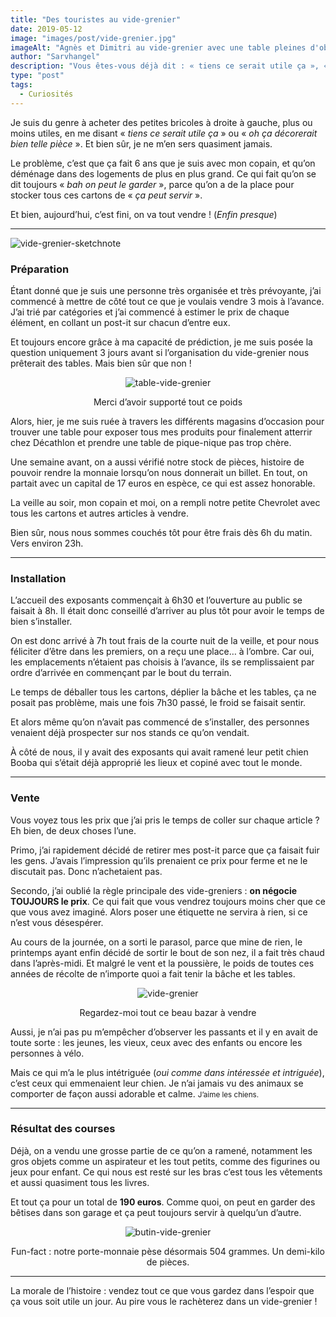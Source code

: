 ```yaml
---
title: "Des touristes au vide-grenier"
date: 2019-05-12
image: "images/post/vide-grenier.jpg"
imageAlt: "Agnès et Dimitri au vide-grenier avec une table pleines d'objets à vendre"
author: "Sarvhangel"
description: "Vous êtes-vous déjà dit : « tiens ce serait utile ça », « oh ça décorerait bien telle pièce », « bah on peut le garder », « ça peut servir » ? Cet article est pour vous !"
type: "post"
tags:
  - Curiosités
---
```


Je suis du genre à acheter des petites bricoles à droite à gauche, plus ou moins utiles, en me disant « *tiens ce serait utile ça* » ou « *oh ça décorerait bien telle pièce* ». Et bien sûr, je ne m’en sers quasiment jamais.

Le problème, c’est que ça fait 6 ans que je suis avec mon copain, et qu’on déménage dans des logements de plus en plus grand. Ce qui fait qu’on se dit toujours « *bah on peut le garder* », parce qu’on a de la place pour stocker tous ces cartons de « *ça peut servir* ».

Et bien, aujourd’hui, c’est fini, on va tout vendre ! (*Enfin presque*)

---

![vide-grenier-sketchnote](/images/post/touristes-sketchnote.png)

### Préparation

Étant donné que je suis une personne très organisée et très prévoyante, j’ai commencé à mettre de côté tout ce que je voulais vendre 3 mois à l’avance. J’ai trié par catégories et j’ai commencé à estimer le prix de chaque élément, en collant un post-it sur chacun d’entre eux.

Et toujours encore grâce à ma capacité de prédiction, je me suis posée la question uniquement 3 jours avant si l’organisation du vide-grenier nous prêterait des tables. Mais bien sûr que non !

<div class="row align-items-center">
	<div class="col-sm-4 order-1" style="text-align: center">
		<img src="/images/post/table-camping-ikea.png" alt="table-vide-grenier" />
		<p class="caption">Merci d’avoir supporté tout ce poids</p>
	</div>
	<div class="col-sm-8 order-2">
		<p>Alors, hier, je me suis ruée à travers les différents magasins d’occasion pour trouver une table pour exposer tous mes produits pour finalement atterrir chez Décathlon et prendre une table de pique-nique pas trop chère.</p>
		<p>Une semaine avant, on a aussi vérifié notre stock de pièces, histoire de pouvoir rendre la monnaie lorsqu’on nous donnerait un billet. En tout, on partait avec un capital de 17 euros en espèce, ce qui est assez honorable.</p>
	</div>
</div>

La veille au soir, mon copain et moi, on a rempli notre petite Chevrolet avec tous les cartons et autres articles à vendre.

Bien sûr, nous nous sommes couchés tôt pour être frais dès 6h du matin. Vers environ 23h.

---

### Installation

L’accueil des exposants commençait à 6h30 et l’ouverture au public se faisait à 8h. Il était donc conseillé d’arriver au plus tôt pour avoir le temps de bien s’installer.

On est donc arrivé à 7h tout frais de la courte nuit de la veille, et pour nous féliciter d’être dans les premiers, on a reçu une place… à l’ombre. Car oui, les emplacements n’étaient pas choisis à l’avance, ils se remplissaient par ordre d’arrivée en commençant par le bout du terrain.

Le temps de déballer tous les cartons, déplier la bâche et les tables, ça ne posait pas problème, mais une fois 7h30 passé, le froid se faisait sentir.

Et alors même qu’on n’avait pas commencé de s’installer, des personnes venaient déjà prospecter sur nos stands ce qu’on vendait.

À côté de nous, il y avait des exposants qui avait ramené leur petit chien Booba qui s’était déjà approprié les lieux et copiné avec tout le monde.

---

### Vente

Vous voyez tous les prix que j’ai pris le temps de coller sur chaque article ? Eh bien, de deux choses l’une.

Primo, j’ai rapidement décidé de retirer mes post-it parce que ça faisait fuir les gens. J’avais l’impression qu’ils prenaient ce prix pour ferme et ne le discutait pas. Donc n’achetaient pas.

Secondo, j’ai oublié la règle principale des vide-greniers : **on négocie TOUJOURS le prix**. Ce qui fait que vous vendrez toujours moins cher que ce que vous avez imaginé. Alors poser une étiquette ne servira à rien, si ce n’est vous désespérer.

Au cours de la journée, on a sorti le parasol, parce que mine de rien, le printemps ayant enfin décidé de sortir le bout de son nez, il a fait très chaud dans l’après-midi. Et malgré le vent et la poussière, le poids de toutes ces années de récolte de n’importe quoi a fait tenir la bâche et les tables.

<div style="text-align: center">
	<img src="/images/post/vide-grenier.jpg" alt="vide-grenier" />
	<p class="caption">Regardez-moi tout ce beau bazar à vendre</p>
</div>

Aussi, je n’ai pas pu m’empêcher d’observer les passants et il y en avait de toute sorte : les jeunes, les vieux, ceux avec des enfants ou encore les personnes à vélo.

<p>Mais ce qui m’a le plus intétriguée (<i>oui comme dans intéressée et intriguée</i>), c’est ceux qui emmenaient leur chien. Je n’ai jamais vu des animaux se comporter de façon aussi adorable et calme. <small>J’aime les chiens.</small></p>

---

### Résultat des courses

<div class="row align-items-center">
	<div class="col-sm-7 order-1">
		<p>Déjà, on a vendu une grosse partie de ce qu’on a ramené, notamment les gros objets comme un aspirateur et les tout petits, comme des figurines ou jeux pour enfant. Ce qui nous est resté sur les bras c’est tous les vêtements et aussi quasiment tous les livres.</p>
		<p>Et tout ça pour un total de <b>190 euros</b>. Comme quoi, on peut en garder des bêtises dans son garage et ça peut toujours servir à quelqu’un d’autre.</p>
	</div>
	<div class="col-sm-5 order-2" style="text-align: center">
		<img src="/images/post/butin-vide-grenier.jpg" alt="butin-vide-grenier" />
		<p class="caption">Fun-fact : notre porte-monnaie pèse désormais 504 grammes. Un demi-kilo de pièces.</p>
	</div>
</div>

---

La morale de l’histoire : vendez tout ce que vous gardez dans l’espoir que ça vous soit utile un jour. Au pire vous le rachèterez dans un vide-grenier !
